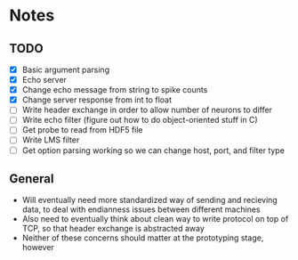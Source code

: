 # Notes

## TODO

- [x] Basic argument parsing
- [x] Echo server
- [x] Change echo message from string to spike counts
- [x] Change server response from int to float
- [ ] Write header exchange in order to allow number of neurons to differ
- [ ] Write echo filter (figure out how to do object-oriented stuff in C)
- [ ] Get probe to read from HDF5 file
- [ ] Write LMS filter
- [ ] Get option parsing working so we can change host, port, and filter type

## General

- Will eventually need more standardized way of sending and recieving data, to deal with endianness issues between different machines
- Also need to eventually think about clean way to write protocol on top of TCP, so that header exchange is abstracted away
- Neither of these concerns should matter at the prototyping stage, however
